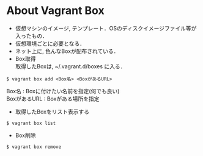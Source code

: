 About Vagrant Box
===================

* 仮想マシンのイメージ, テンプレート．OSのディスクイメージファイル等が入ったもの．
* 仮想環境ごとに必要となる．
* ネット上に, 色んなBoxが配布されている．
* Box取得  
取得したBoxは, ~/.vagrant.d/boxes に入る．
```
$ vagrant box add <Box名> <BoxがあるURL>
```
Box名 : Boxに付けたい名前を指定(何でも良い)  
BoxがあるURL : Boxがある場所を指定

* 取得したBoxをリスト表示する
```
$ vagrant box list
```

* Box削除
```
$ vagrant box remove
```
